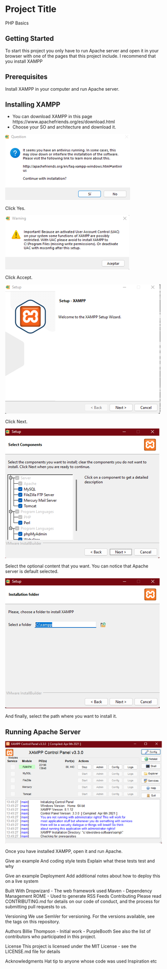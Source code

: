 # Project Title
<p>PHP Basics</p>

## Getting Started
<p>To start this project you only have to run Apache server and open it in your browser with one of the pages that this project include. I recommend that you install XAMPP</p>

## Prerequisites
<p>Install XAMPP in your computer and run Apache server.</p>

## Installing XAMPP
<ul>
  <li>You can download XAMPP in this page https://www.apachefriends.org/es/download.html</li>
  <li>Choose your SO and architecture and download it.</li>
</ul>

<img alt="1" src="assets/1.png" />
<p>Click Yes.</p>
<img alt="2" src="assets/2.png" />
<p>Click Accept.</p>
<img alt="3" src="assets/3.png" />
<p>Click Next.</p>
<img alt="4" src="assets/4.png" />
<p>Select the optional content that you want. You can notice that Apache server is default selected.</p>
<img alt="5" src="assets/5.png" />
<p>And finally, select the path where you want to install it.</p>

## Running Apache Server
<img alt="Apache" src="assets/run.png" />
<p>Once you have installed XAMPP, open it and run Apache.</p>

Give an example
And coding style tests
Explain what these tests test and why

Give an example
Deployment
Add additional notes about how to deploy this on a live system

Built With
Dropwizard - The web framework used
Maven - Dependency Management
ROME - Used to generate RSS Feeds
Contributing
Please read CONTRIBUTING.md for details on our code of conduct, and the process for submitting pull requests to us.

Versioning
We use SemVer for versioning. For the versions available, see the tags on this repository.

Authors
Billie Thompson - Initial work - PurpleBooth
See also the list of contributors who participated in this project.

License
This project is licensed under the MIT License - see the LICENSE.md file for details

Acknowledgments
Hat tip to anyone whose code was used
Inspiration
etc
